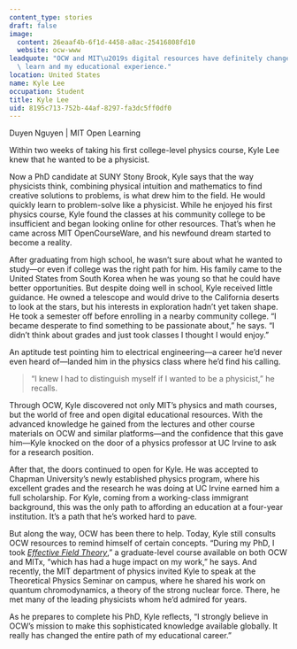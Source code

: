 ```yaml
---
content_type: stories
draft: false
image:
  content: 26eaaf4b-6f1d-4458-a8ac-25416808fd10
  website: ocw-www
leadquote: "OCW and MIT\u2019s digital resources have definitely changed the way I\
  \ learn and my educational experience."
location: United States
name: Kyle Lee
occupation: Student
title: Kyle Lee
uid: 8195c713-752b-44af-8297-fa3dc5ff0df0
---
```

Duyen Nguyen | MIT Open Learning

Within two weeks of taking his first college-level physics course, Kyle Lee knew that he wanted to be a physicist.

Now a PhD candidate at SUNY Stony Brook, Kyle says that the way physicists think, combining physical intuition and mathematics to find creative solutions to problems, is what drew him to the field. He would quickly learn to problem-solve like a physicist. While he enjoyed his first physics course, Kyle found the classes at his community college to be insufficient and began looking online for other resources. That’s when he came across MIT OpenCourseWare, and his newfound dream started to become a reality.

After graduating from high school, he wasn’t sure about what he wanted to study—or even if college was the right path for him. His family came to the United States from South Korea when he was young so that he could have better opportunities. But despite doing well in school, Kyle received little guidance. He owned a telescope and would drive to the California deserts to look at the stars, but his interests in exploration hadn’t yet taken shape. He took a semester off before enrolling in a nearby community college. “I became desperate to find something to be passionate about,” he says. “I didn’t think about grades and just took classes I thought I would enjoy.”

An aptitude test pointing him to electrical engineering—a career he’d never even heard of—landed him in the physics class where he’d find his calling. 

> “I knew I had to distinguish myself if I wanted to be a physicist,” he recalls.

Through OCW, Kyle discovered not only MIT’s physics and math courses, but the world of free and open digital educational resources. With the advanced knowledge he gained from the lectures and other course materials on OCW and similar platforms—and the confidence that this gave him—Kyle knocked on the door of a physics professor at UC Irvine to ask for a research position.

After that, the doors continued to open for Kyle. He was accepted to Chapman University’s newly established physics program, where his excellent grades and the research he was doing at UC Irvine earned him a full scholarship. For Kyle, coming from a working-class immigrant background, this was the only path to affording an education at a four-year institution. It’s a path that he’s worked hard to pave.

But along the way, OCW has been there to help. Today, Kyle still consults OCW resources to remind himself of certain concepts. “During my PhD, I took [*Effective Field Theory*](/courses/8-851-effective-field-theory-spring-2013),” a graduate-level course available on both OCW and MITx, “which has had a huge impact on my work,” he says. And recently, the MIT department of physics invited Kyle to speak at the Theoretical Physics Seminar on campus, where he shared his work on quantum chromodynamics, a theory of the strong nuclear force. There, he met many of the leading physicists whom he’d admired for years.

As he prepares to complete his PhD, Kyle reflects, “I strongly believe in OCW’s mission to make this sophisticated knowledge available globally. It really has changed the entire path of my educational career.”